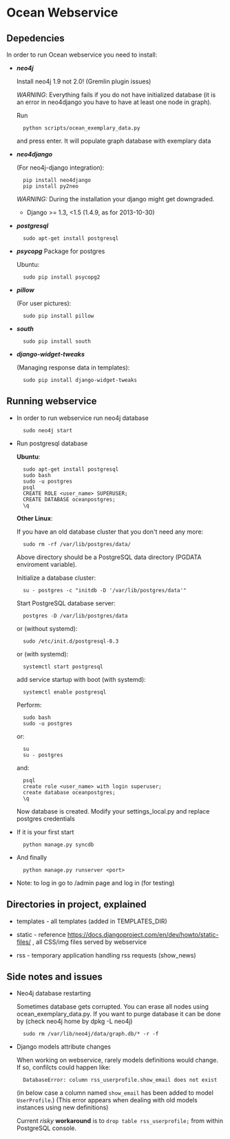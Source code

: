 Ocean Webservice
================

## Depedencies

In order to run Ocean webservice you need to install:



* ***neo4j***

    Install neo4j 1.9 not 2.0! (Gremlin plugin issues)

    *WARNING*: Everything fails if you do not have initialized database (it is
an error in neo4django you have to have at least one node in graph).

    Run

        python scripts/ocean_exemplary_data.py

    and press enter. It will populate graph database with exemplary data

* ***neo4django***

	(For neo4j-django integration):

		pip install neo4django
        pip install py2neo

	*WARNING:* During the installation your django might get downgraded.
	* Django >= 1.3, <1.5 (1.4.9, as for 2013-10-30)

* ***postgresql***

    	sudo apt-get install postgresql

* ***psycopg***
    Package for postgres

    Ubuntu:

        sudo pip install psycopg2

* ***pillow***

	(For user pictures):

        sudo pip install pillow

* ***south***

        sudo pip install south

* ***django-widget-tweaks***

	(Managing response data in templates):

        sudo pip install django-widget-tweaks


## Running webservice

* In order to run webservice run neo4j database

        sudo neo4j start

* Run postgresql database

    **Ubuntu**:

        sudo apt-get install postgresql
        sudo bash
        sudo -u postgres
        psql
        CREATE ROLE <user_name> SUPERUSER;
        CREATE DATABASE oceanpostgres;
        \q

    **Other Linux**:

    If you have an old database cluster that you don't need any more:

        sudo rm -rf /var/lib/postgres/data/

    Above directory should be a PostgreSQL data directory (PGDATA enviroment variable).

    Initialize a database cluster:

        su - postgres -c "initdb -D '/var/lib/postgres/data'"

    Start PostgreSQL database server:

        postgres -D /var/lib/postgres/data

    or (without systemd):

        sudo /etc/init.d/postgresql-8.3

    or (with systemd):

        systemctl start postgresql

    add service startup with boot (with systemd):

        systemctl enable postgresql

    Perform:

        sudo bash
        sudo -u postgres

    or:

        su
        su - postgres

    and:

        psql
        create role <user_name> with login superuser;
        create database oceanpostgres;
        \q


    Now database is created. Modify your settings_local.py
    and replace postgres credentials

* If it is your first start

        python manage.py syncdb

* And finally

        python manage.py runserver <port>

* Note: to log in go to /admin page and log in (for testing)


## Directories in project, explained

* templates - all templates (added in TEMPLATES_DIR)

* static - reference https://docs.djangoproject.com/en/dev/howto/static-files/ , all CSS/img files served by webservice

* rss - temporary application handling rss requests (show_news)


## Side notes and issues

* Neo4j database restarting

    Sometimes database gets corrupted. You can erase all nodes using ocean_exemplary_data.py. If you want to purge database it can be done by (check neo4j home by dpkg -L neo4j)

        sudo rm /var/lib/neo4j/data/graph.db/* -r -f

* Django models attribute changes

    When working on webservice, rarely models definitions would change. If so, confilcts could happen like:

        DatabaseError: column rss_userprofile.show_email does not exist

    (in below case a column named `show_email` has been added to model `UserProfile`.)
    (This error appears when dealing with old models instances using new definitions)

    Current *risky* **workaround** is to `drop table rss_userprofile;` from within PostgreSQL console.

